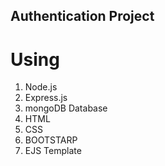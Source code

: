 ## Authentication Project 

# Using 
1. Node.js
2. Express.js
3. mongoDB Database
4. HTML
5. CSS
6. BOOTSTARP
7. EJS Template
